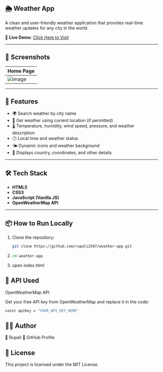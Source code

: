 ## 🌦️ Weather App

A clean and user-friendly weather application that provides real-time weather updates for any city in the world.

🔗 **Live Demo**: [Click Here to Visit](https://rupali2507.github.io/weather-app/)

---

## 📸 Screenshots

| Home Page |
|-----------|
|![image](https://github.com/user-attachments/assets/96d6366f-4c5b-4460-bb97-5b2ed60b56da)| 




---

## 🚀 Features

- 🌍 Search weather by city name
- 📍 Get weather using current location (if permitted)
- 🌡️ Temperature, humidity, wind speed, pressure, and weather description
- 🕒 Local time and weather status
- 🌤️ Dynamic icons and weather background
- 🧭 Displays country, coordinates, and other details

---

## 🛠️ Tech Stack

- **HTML5**
- **CSS3**
- **JavaScript (Vanilla JS)**
- **OpenWeatherMap API**

---

## 📦 How to Run Locally

1. Clone the repository:

   ```bash
   git clone https://github.com/rupali2507/weather-app.git
   
2. ```bash
   cd weather-app
   
3. open index.html

   

## 🔑 API Used
OpenWeatherMap API

Get your free API key from OpenWeatherMap and replace it in the code:

``` bash
const apiKey = "YOUR_API_KEY_HERE"

```

## 🙋‍♀️ Author
👤 Rupali
🔗 GitHub Profile



## 📄 License
This project is licensed under the MIT License.



